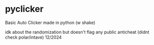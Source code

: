 # pyclicker
Basic Auto Clicker made in python (w shake)<br />

idk about the randomization but doesn't flag any public anticheat (didnt check polar/intave) 12/2024
